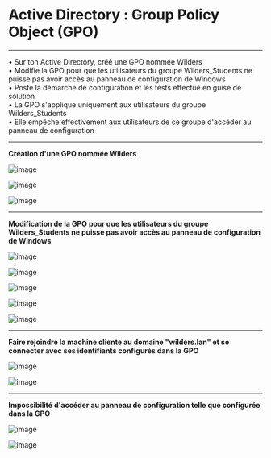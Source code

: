 # Active Directory : Group Policy Object (GPO)
_____

•	Sur ton Active Directory, créé une GPO nommée Wilders    
•	Modifie la GPO pour que les utilisateurs du groupe Wilders_Students ne puisse pas avoir accès au panneau de configuration de Windows    
•	Poste la démarche de configuration et les tests effectué en guise de solution    
•	La GPO s'applique uniquement aux utilisateurs du groupe Wilders_Students    
•	Elle empêche effectivement aux utilisateurs de ce groupe d'accéder au panneau de configuration   
  
____

**Création d'une GPO nommée Wilders**

![image](https://github.com/techerbeatrice/Active_Directory_GPO/assets/138071140/4c3380b9-4040-4407-818d-8420429e0796)

![image](https://github.com/techerbeatrice/Active_Directory_GPO/assets/138071140/3d1f1e06-6c20-4393-a590-8269eb7bc7fd)

![image](https://github.com/techerbeatrice/Active_Directory_GPO/assets/138071140/f98c05d4-e75e-42f2-8a40-b06f0b1ebbc3)
_______________

**Modification de la GPO pour que les utilisateurs du groupe Wilders_Students ne puisse pas avoir accès au panneau de configuration de Windows**

![image](https://github.com/techerbeatrice/Active_Directory_GPO/assets/138071140/a8109aa7-7493-42f5-9743-ecc80d91e1d2)

![image](https://github.com/techerbeatrice/Active_Directory_GPO/assets/138071140/54a02934-92f7-46e9-bdde-a349794cdc43)

![image](https://github.com/techerbeatrice/Active_Directory_GPO/assets/138071140/335e3100-7715-4118-ba0b-d48307d802bb)



![image](https://github.com/techerbeatrice/Active_Directory_GPO/assets/138071140/ebe095b7-0c6f-48dc-b791-f1c7cc8a3e60)

![image](https://github.com/techerbeatrice/Active_Directory_GPO/assets/138071140/4d5a80f9-21ce-417c-a349-34493abec418)

____

**Faire rejoindre la machine cliente au domaine "wilders.lan" et se connecter avec ses identifiants configurés dans la GPO**   

![image](https://github.com/techerbeatrice/Active_Directory_GPO/assets/138071140/6f236d3b-3668-4760-bf21-5a3a6e0cc1bd)

![image](https://github.com/techerbeatrice/Active_Directory_GPO/assets/138071140/3c881af0-3f63-4d01-af5d-931a153074a9)

_______

**Impossibilité d'accéder au panneau de configuration telle que configurée dans la GPO**   

![image](https://github.com/techerbeatrice/Active_Directory_GPO/assets/138071140/90248651-8b6a-4ff7-9da4-8722c70cd68d)

![image](https://github.com/techerbeatrice/Active_Directory_GPO/assets/138071140/01a2be55-2a6f-48b2-b1ca-aed5bdd58a65)

